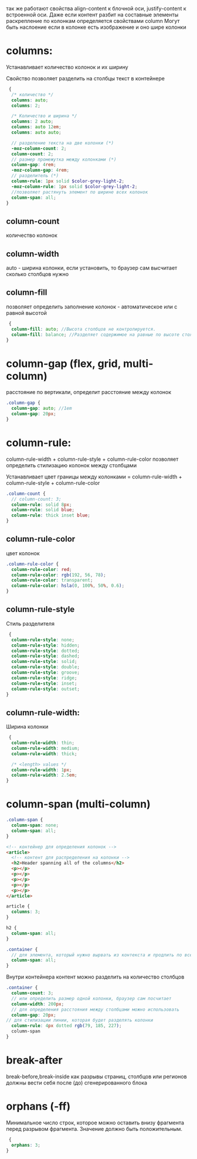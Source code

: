 так же работают свойства align-content к блочной оси, justify-content к встроенной оси.
Даже если контент разбит на составные элементы раскрепление по колонкам определяется свойствами column
Могут быть наслоение если в колонке есть изображение и оно шире колонки

# columns:

Устанавливает количество колонок и их ширину

Свойство позволяет разделить на столбцы текст в контейнере

```scss
 {
  /* количество */
  columns: auto;
  columns: 2;

  /* Количество и ширина */
  columns: 2 auto;
  columns: auto 12em;
  columns: auto auto;

  // разделение текста на две колонки (*)
  -moz-column-count: 2;
  column-count: 2;
  // размер промежутка между колонками (*)
  column-gap: 4rem;
  -moz-column-gap: 4rem;
  // разделитель (*)
  column-rule: 1px solid $color-grey-light-2;
  -moz-column-rule: 1px solid $color-grey-light-2;
  //позволяет растянуть элемент по ширине всех колонок
  column-span: all;
}
```

## column-count

количество колонок

## column-width

auto - ширина колонки, если установить, то браузер сам высчитает сколько столбцов нужно

## column-fill

позволяет определить заполнение колонок - автоматическое или с равной высотой

```scss
 {
  column-fill: auto; //Высота столбцов не контролируется.
  column-fill: balance; //Разделяет содержимое на равные по высоте столбцы.
}
```

# column-gap (flex, grid, multi-column)

расстояние по вертикали, определит расстояние между колонок

```scss
.column-gap {
  column-gap: auto; //1em
  column-gap: 20px;
}
```

# column-rule:

column-rule-width + column-rule-style + column-rule-color позволяет определить стилизацию колонок между столбцами

Устанавливает цвет границы между колонками = column-rule-width + column-rule-style + column-rule-color

```scss
.column-count {
  // column-count: 3;
  column-rule: solid 8px;
  column-rule: solid blue;
  column-rule: thick inset blue;
}
```

## column-rule-color

цвет колонок

```scss
.column-rule-color {
  column-rule-color: red;
  column-rule-color: rgb(192, 56, 78);
  column-rule-color: transparent;
  column-rule-color: hsla(0, 100%, 50%, 0.6);
}
```

## column-rule-style

Стиль разделителя

```scss
 {
  column-rule-style: none;
  column-rule-style: hidden;
  column-rule-style: dotted;
  column-rule-style: dashed;
  column-rule-style: solid;
  column-rule-style: double;
  column-rule-style: groove;
  column-rule-style: ridge;
  column-rule-style: inset;
  column-rule-style: outset;
}
```

## column-rule-width:

Ширина колонки

```scss
 {
  column-rule-width: thin;
  column-rule-width: medium;
  column-rule-width: thick;

  /* <length> values */
  column-rule-width: 1px;
  column-rule-width: 2.5em;
}
```

# column-span (multi-column)

```scss
.column-span {
  column-span: none;
  column-span: all;
}
```

```html
<!-- контейнер для определения колонок -->
<article>
  <!-- контент для распределения на колонки -->
  <h2>Header spanning all of the columns</h2>
  <p></p>
  <p></p>
  <p></p>
  <p></p>
  <p></p>
</article>
```

```scss
article {
  columns: 3;
}

h2 {
  column-span: all;
}
```

```scss
.container {
  // для элемента, который нужно вырвать из контекста и продлить по всей ширине
  column-span: all;
}
```

Внутри контейнера контент можно разделить на количество столбцов

```scss
.container {
  column-count: 3;
  // или определить размер одной колонки, браузер сам посчитает
  column-width: 200px;
  // для определения расстояния между столбцами можно использовать
  column-gap: 20px;
// для стилизации линии, которая будет разделять колонки
  column-rule: 4px dotted rgb(79, 185, 227);
  column-span
}
```

# break-after

break-before,break-inside как разрывы страниц, столбцов или регионов должны вести себя после (до) сгенерированного блока

# orphans (-ff)

Минимальное число строк, которое можно оставить внизу фрагмента перед разрывом фрагмента. Значение должно быть положительным.

```scss
 {
  orphans: 3;
}
```
